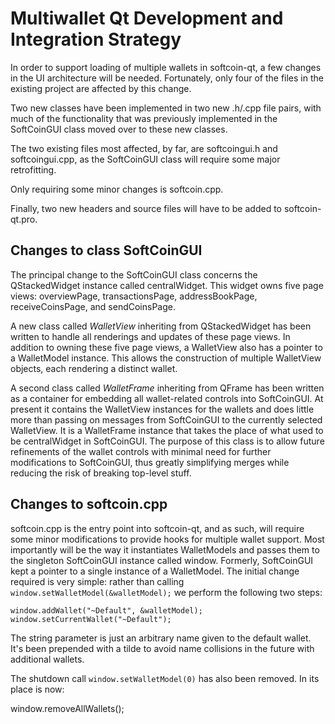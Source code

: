 Multiwallet Qt Development and Integration Strategy
===================================================

In order to support loading of multiple wallets in softcoin-qt, a few changes in the UI architecture will be needed.
Fortunately, only four of the files in the existing project are affected by this change.

Two new classes have been implemented in two new .h/.cpp file pairs, with much of the functionality that was previously
implemented in the SoftCoinGUI class moved over to these new classes.

The two existing files most affected, by far, are softcoingui.h and softcoingui.cpp, as the SoftCoinGUI class will require
some major retrofitting.

Only requiring some minor changes is softcoin.cpp.

Finally, two new headers and source files will have to be added to softcoin-qt.pro.

Changes to class SoftCoinGUI
---------------------------
The principal change to the SoftCoinGUI class concerns the QStackedWidget instance called centralWidget.
This widget owns five page views: overviewPage, transactionsPage, addressBookPage, receiveCoinsPage, and sendCoinsPage.

A new class called *WalletView* inheriting from QStackedWidget has been written to handle all renderings and updates of
these page views. In addition to owning these five page views, a WalletView also has a pointer to a WalletModel instance.
This allows the construction of multiple WalletView objects, each rendering a distinct wallet.

A second class called *WalletFrame* inheriting from QFrame has been written as a container for embedding all wallet-related
controls into SoftCoinGUI. At present it contains the WalletView instances for the wallets and does little more than passing on messages
from SoftCoinGUI to the currently selected WalletView. It is a WalletFrame instance
that takes the place of what used to be centralWidget in SoftCoinGUI. The purpose of this class is to allow future
refinements of the wallet controls with minimal need for further modifications to SoftCoinGUI, thus greatly simplifying
merges while reducing the risk of breaking top-level stuff.

Changes to softcoin.cpp
----------------------
softcoin.cpp is the entry point into softcoin-qt, and as such, will require some minor modifications to provide hooks for
multiple wallet support. Most importantly will be the way it instantiates WalletModels and passes them to the
singleton SoftCoinGUI instance called window. Formerly, SoftCoinGUI kept a pointer to a single instance of a WalletModel.
The initial change required is very simple: rather than calling `window.setWalletModel(&walletModel);` we perform the
following two steps:

	window.addWallet("~Default", &walletModel);
	window.setCurrentWallet("~Default");

The string parameter is just an arbitrary name given to the default wallet. It's been prepended with a tilde to avoid name collisions in the future with additional wallets.

The shutdown call `window.setWalletModel(0)` has also been removed. In its place is now:

window.removeAllWallets();
